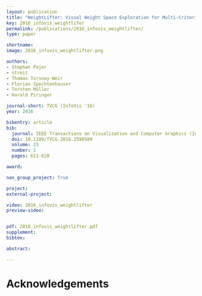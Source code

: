 ```yaml
---
layout: publication
title: "WeightLifter: Visual Weight Space Exploration for Multi-Criteria Decision Making"
key: 2016_infovis_weightlifer
permalink: /publications/2016_infovis_weightlifter/
type: paper

shortname:
image: 2016_infovis_weightlifter.png

authors:
- Stephan Pajer
- streit
- Thomas Torsney-Weir
- Florian Spechtenhauser
- Torsten Möller
- Harald Piringer

journal-short: TVCG (InfoVis '16)
year: 2016

bibentry: article
bib:
  journal: IEEE Transactions on Visualization and Computer Graphics (InfoVis '16)
  doi: 10.1109/TVCG.2016.2598589
  volume: 23
  number: 1
  pages: 611-620

award:

non_group_project: True

project: 
external-project: 

video: 2016_infovis_weightlifter
preview-video:


pdf: 2016_infovis_weightlifter.pdf
supplement:
bibtex:

abstract: 

---
```


# Acknowledgements
